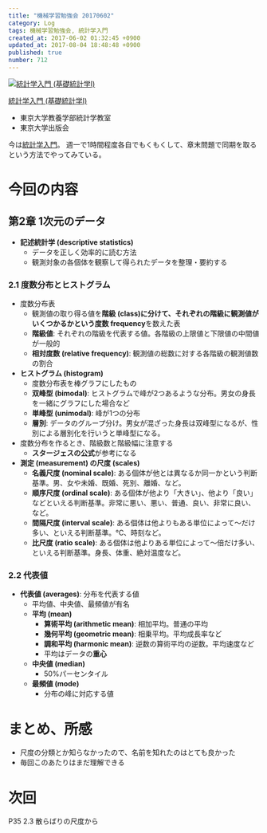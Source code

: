 ```yaml
---
title: "機械学習勉強会 20170602"
category: Log
tags: 機械学習勉強会, 統計学入門
created_at: 2017-06-02 01:32:45 +0900
updated_at: 2017-08-04 18:48:48 +0900
published: true
number: 712
---
```


<div class="asin">
<div class="asin-image"><a href="https://www.amazon.co.jp/exec/obidos/ASIN/4130420658/nownabe0c-22/" rel="nofollow noopener" target="_blank"><img src="http://images-jp.amazon.com/images/P/4130420658.09._SL160_.jpg" alt="統計学入門 (基礎統計学Ⅰ)" title="統計学入門 (基礎統計学Ⅰ)"></a></div>
<div class="asin-detail">
<p><a href="https://www.amazon.co.jp/exec/obidos/ASIN/4130420658/nownabe0c-22/" rel="nofollow noopener" target="_blank">統計学入門 (基礎統計学Ⅰ)</a></p>
<ul>
<li>東京大学教養学部統計学教室</li>
<li>東京大学出版会</li>
</ul>
</div>

<p></p>
</div>

今は[統計学入門](https://www.amazon.co.jp/exec/obidos/ASIN/4130420658/nownabe0c-22/)。
週一で1時間程度各自でもくもくして、章末問題で同期を取るという方法でやってみている。

# 今回の内容
## 第2章 1次元のデータ
* **記述統計学 (descriptive statistics)**
    * データを正しく効率的に読む方法
    * 観測対象の各個体を観察して得られたデータを整理・要約する

### 2.1 度数分布とヒストグラム
* 度数分布表
    * 観測値の取り得る値を**階級 (class)**に分けて、それぞれの階級に観測値がいくつかるかという**度数 frequency**を数えた表
    * **階級値**: それぞれの階級を代表する値。各階級の上限値と下限値の中間値が一般的
    * **相対度数 (relative frequency)**: 観測値の総数に対する各階級の観測値数の割合
* **ヒストグラム (histogram)**
    * 度数分布表を棒グラフにしたもの
    * **双峰型 (bimodal)**: ヒストグラムで峰が2つあるような分布。男女の身長を一緒にグラフにした場合など
    * **単峰型 (unimodal)**: 峰が1つの分布
    * **層別**: データのグループ分け。男女が混ざった身長は双峰型になるが、性別による層別化を行いうと単峰型になる。
* 度数分布を作るとき、階級数と階級幅に注意する
    * **スタージェスの公式**が参考になる
* **測定 (measurement) の尺度 (scales)**
    * **名義尺度 (nominal scale)**: ある個体が他とは異なるか同一かという判断基準。男、女や未婚、既婚、死別、離婚、など。
    * **順序尺度 (ordinal scale)**: ある個体が他より「大きい」、他より「良い」などといえる判断基準。非常に悪い、悪い、普通、良い、非常に良い、など。
    * **間隔尺度 (interval scale)**: ある個体は他よりもある単位によって〜だけ多い、といえる判断基準。℃、時刻など。
    * **比尺度 (ratio scale)**: ある個体は他よりある単位によって〜倍だけ多い、といえる判断基準。身長、体重、絶対温度など。

### 2.2 代表値
* **代表値 (averages)**: 分布を代表する値
    * 平均値、中央値、最頻値が有名
    * **平均 (mean)**
        * **算術平均 (arithmetic mean)**: 相加平均。普通の平均
        * **幾何平均 (geometric mean)**: 相乗平均。平均成長率など
        * **調和平均 (harmonic mean)**:  逆数の算術平均の逆数。平均速度など
        * 平均はデータの**重心**
    * **中央値 (median)**
        * 50%パーセンタイル
    * **最頻値 (mode)**
        * 分布の峰に対応する値

# まとめ、所感
* 尺度の分類とか知らなかったので、名前を知れたのはとても良かった
* 毎回このあたりはまだ理解できる

# 次回
P35 2.3 散らばりの尺度から
